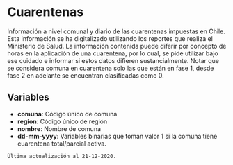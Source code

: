 # Cuarentenas
Información a nivel comunal y diario de las cuarentenas impuestas en Chile.
Esta información se ha digitalizado utilizando los reportes que realiza el Ministerio de Salud. La información contenida puede diferir por concepto de horas en la aplicación de una cuarentena, por lo cual, se pide utilizar bajo ese cuidado e informar si estos datos difieren sustancialmente. Notar que se considera comuna en cuarentena solo las que están en fase 1, desde fase 2 en adelante se encuentran clasificadas como 0.

## Variables
- **comuna**: Código único de comuna
- **region**: Código único de región
- **nombre**: Nombre de comuna
- **dd-mm-yyyy**: Variables binarias que toman valor 1 si la comuna tiene cuarentena total/parcial activa.


```
Última actualización al 21-12-2020.
```
